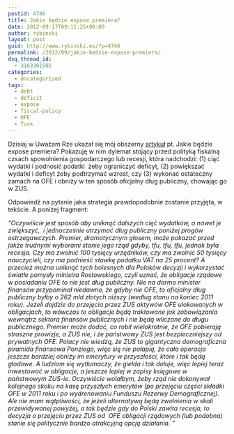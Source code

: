 ```yaml
---
postid: 4746
title: Jakie będzie expose premiera?
date: 2012-09-17T09:11:25+00:00
author: rybinski
layout: post
guid: http://www.rybinski.eu/?p=4746
permalink: /2012/09/jakie-bedzie-expose-premiera/
dsq_thread_id:
  - 3163301501
categories:
  - Uncategorized
tags:
  - debt
  - deficit
  - expose
  - fiscal-policy
  - OFE
  - Tusk
---
```

Dzisiaj w Uważam Rze ukazał się mój obszerny [artykuł](http://www.uwazamrze.pl/artykul/724079,933532-Jakie-bedzie-expose-premiera-.html) pt. Jakie będzie expose premiera? Pokazuję w nim dylemat stojący przed polityką fiskalną czsach spowolnienia gospodarczego lub recesji, która nadchodzi: (1) ciąć wydatki i podnosić podatki  żeby ograniczyć deficyt, (2) powiększać wydatki i deficyt żeby podtrzymać wzrost, czy (3) wykonać ostateczny zamach na OFE i obniży w ten sposób oficjalny dług publiczny, chowając go w ZUS.

Odpowiedź na pytanie jaka strategia prawdopodobnie zostanie przyjęta, w tekście. A poniżej fragment:

_“Oczywiście jest sposób aby uniknąć dalszych cięć wydatków, a nawet je zwiększyć,  i jednocześnie utrzymać dług publiczny poniżej progów ostrzegawczych. Premier, dramatycznym głosem, może pokazać przed jakże trudnymi wyborami stanie jego rząd gdyby, tfu, tfu, tfu, jednak była recesja. Czy ma zwolnić 100 tysięcy urzędników, czy ma zwolnić 50 tysięcy nauczycieli, czy ma podnieść stawkę podatku VAT na 25 procent? A przecież można uniknąć tych bolesnych dla Polaków decyzji i wykorzystać światłe pomysły ministra Rostowskiego, czyli uznać, że obligacje rządowe w posiadaniu OFE to nie jest dług publiczny. Nie na darmo minister finansów przypominał niedawno, że gdyby nie OFE, to oficjalny dług publiczny byłby o 262 mld złotych niższy (według stanu na koniec 2011 roku). Jeżeli dojdzie do przejęcia przez ZUS aktywów OFE ulokowanych w obligacjach, to wówczas te obligacje będą traktowane jak zobowiązania wewnątrz sektora finansów publicznych i nie będą wliczane do długu publicznego. Premier może dodać, co robił wielokrotnie, że OFE pobierają straszne prowizje, a ZUS nie, i że państwowy ZUS jest bezpieczniejszy od prywatnych OFE. Polacy nie wiedzą, że ZUS to gigantyczna demograficzna piramida finansowa Ponziego, więc się nie połapią, że cała operacja jeszcze bardziej obniży im emerytury w przyszłości, które i tak będą głodowe. A ludziom się wytłumaczy, że giełda i tak dołuje, więc lepiej teraz inwestować w obligacje, a jeszcze lepiej w zapisy księgowe w państwowym ZUS-ie. Oczywiście wolałbym, żeby rząd nie dokonywał kolejnego skoku na kasę przyszłych emerytów (po przejęciu części składki OFE w 2011 roku i po wydrenowaniu Funduszu Rezerwy Demograficznej). Ale nie mam wątpliwości, że jeżeli alternatywą będą zwolnienia w skali przewidywanej powyżej, a tak będzie gdy do Polski zawita recesja, to decyzja o przejęciu przez ZUS od  OFE obligacji rządowych (lub podobna) stanie się politycznie bardzo atrakcyjną opcją działania. “_
